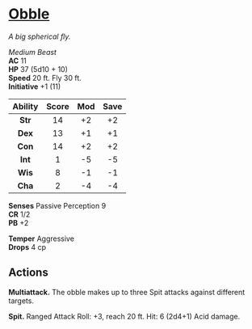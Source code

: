# [Obble](https://hollowknight.wiki/w/Obble)

*A big spherical fly.*

*Medium Beast*  
**AC** 11  
**HP** 37 (5d10 + 10)  
**Speed** 20 ft. Fly 30 ft.  
**Initiative** +1 (11)  

| Ability | Score | Mod | Save |
|:-------:|:-----:|:---:|:----:|
| **Str** | 14    | +2  | +2   |
| **Dex** | 13    | +1  | +1   |
| **Con** | 14    | +2  | +2   |
| **Int** | 1     | -5  | -5   |
| **Wis** | 8     | -1  | -1   |
| **Cha** | 2     | -4  | -4   |

**Senses** Passive Perception 9  
**CR** 1/2  
**PB** +2  

**Temper** Aggressive  
**Drops** 4 cp  

## Actions

**Multiattack.** The obble makes up to three Spit attacks against different targets.

**Spit.** Ranged Attack Roll: +3, reach 20 ft. Hit: 6 (2d4+1) Acid damage.

